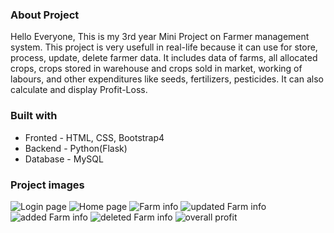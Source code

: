 ### About Project 
Hello Everyone, This is my 3rd year Mini Project on Farmer management system.
This project is very usefull in real-life because it can use for store, process, update, delete farmer data. It includes data of farms, all allocated crops, crops stored in warehouse and crops sold in market, working of labours, and other expenditures like seeds, fertilizers, pesticides. It can also calculate and display Profit-Loss.   

### Built with
* Fronted - HTML, CSS, Bootstrap4
* Backend - Python(Flask)  
* Database - MySQL

### Project images 
![Login page](https://github.com/Tejas-Gosavi/Farmer-management-system-project/blob/main/static/Screenshot_1.png)
![Home page](https://github.com/Tejas-Gosavi/Farmer-management-system-project/blob/main/static/Screenshot_2.png)
![Farm info](https://github.com/Tejas-Gosavi/Farmer-management-system-project/blob/main/static/Screenshot_3.png)
![updated Farm info](https://github.com/Tejas-Gosavi/Farmer-management-system-project/blob/main/static/Screenshot_4.png)
![added Farm info](https://github.com/Tejas-Gosavi/Farmer-management-system-project/blob/main/static/Screenshot_5.png)
![deleted Farm info](https://github.com/Tejas-Gosavi/Farmer-management-system-project/blob/main/static/Screenshot_6.png)
![overall profit](https://github.com/Tejas-Gosavi/Farmer-management-system-project/blob/main/static/Screenshot_7.png)
